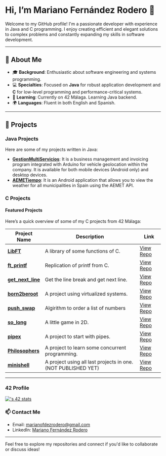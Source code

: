# Hi, I’m Mariano Fernández Rodero 👋

Welcome to my GitHub profile! I'm a passionate developer with experience in Java and C programming. I enjoy creating efficient and elegant solutions to complex problems and constantly expanding my skills in software development.

---

## 🌟 About Me

- 🎓 **Background**: Enthusiastic about software engineering and systems programming.
- 💻 **Specialties**: Focused on **Java** for robust application development and **C** for low-level programming and performance-critical systems.
- 🌱 **Learning**: Currently on 42 Málaga. Learning Java backend.
- 🌍 **Languages**: Fluent in both English and Spanish.

---

## 🚀 Projects

### Java Projects
Here are some of my projects written in Java:

- **[GestionMultiServicios](https://github.com/mferrod/GestionMultiServicios_release)**: It is a business management and invoicing program integrated with Arduino for vehicle geolocation within the company. It is available for both mobile devices (Android only) and desktop devices.
- **[AEMETiempo](https://github.com/mferrod/AEMETiempo)**: It is an Android application that allows you to view the weather for all municipalities in Spain using the AEMET API.

### C Projects

#### Featured Projects
Here’s a quick overview of some of my C projects from 42 Málaga:

| Project Name             | Description                                    | Link                       |
|--------------------------|------------------------------------------------|----------------------------|
| **[LibFT](#)**           | A library of some functions of C.              | [View Repo](https://github.com/mferrod/42enjoyer/tree/main/libft)             |
| **[ft_printf](#)**       | Replication of printf from C.                  | [View Repo](https://github.com/mferrod/42enjoyer/tree/main/printf)             |
| **[get_next_line](#)**   | Get the line break and get next line.          | [View Repo](https://github.com/mferrod/42enjoyer/tree/main/get_next_line)             |
| **[born2beroot](#)**     | A project using virtualized systems.           | [View Repo](#)             |
| **[push_swap](#)**       | Algirithm to order a list of numbers           | [View Repo](https://github.com/mferrod/42enjoyer/tree/main/push_swap)             |
| **[so_long](#)**         | A little game in 2D.                           | [View Repo](https://github.com/mferrod/42enjoyer/tree/main/so_long)             |
| **[pipex](#)**           | A project to start with pipes.                 | [View Repo](https://github.com/mferrod/42enjoyer/tree/main/pipex)            |
| **[Philosophers](#)**    | A project to learn some concurrent programming.| [View Repo](https://github.com/mferrod/42enjoyer/tree/main/philosophers/)             |
| **[minishell](#)**       | A project using all last projects in one. (NOT PUBLISHED YET)      | [View Repo](https://github.com/mferrod/minishell)             |

---

### 42 Profile

[![<username>'s 42 stats](https://badge.mediaplus.ma/darkblue/marianof)](https://github.com/oakoudad/badge42)

### 📫 Contact Me
- Email: [marianofdezrodero@gmail.com](mailto:marianofdezrodero@gmail.com)
- LinkedIn: [Mariano Fernández Rodero](https://www.linkedin.com/in/mariano-fern%C3%A1ndez-rodero-358512228/)

---

Feel free to explore my repositories and connect if you'd like to collaborate or discuss ideas!
